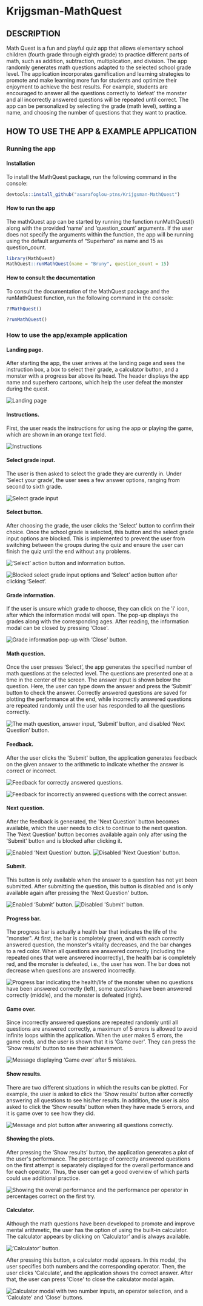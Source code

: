 # Krijgsman-MathQuest

## DESCRIPTION
Math Quest is a fun and playful quiz app that allows elementary school children (fourth grade through eighth grade) to practice different parts of math, such as addition, subtraction, multiplication, and division. The app randomly generates math questions adapted to the selected school grade level. The application incorporates gamification and learning strategies to promote and make learning more fun for students and optimize their enjoyment to achieve the best results. For example, students are encouraged to answer all the questions correctly to ‘defeat’ the monster and all incorrectly answered questions will be repeated until correct. The app can be personalized by selecting the grade (math level), setting a name, and choosing the number of questions that they want to practice. 

## HOW TO USE THE APP & EXAMPLE APPLICATION

### Running the app

#### Installation
To install the MathQuest package, run the following command in the console:
```r
devtools::install_github("asarafoglou-ptns/Krijgsman-MathQuest")
```

#### How to run the app
The mathQuest app can be started by running the function runMathQuest() along with the provided ‘name’ and ‘question_count’ arguments. If the user does not specify the arguments within the function, the app will be running using the default arguments of “Superhero” as name and 15 as question_count.
```r
library(MathQuest)
MathQuest::runMathQuest(name = "Bruny", question_count = 15)
```

#### How to consult the documentation
To consult the documentation of the MathQuest package and the runMathQuest function, run the following command in the console:
```r
??MathQuest()

?runMathQuest()
```

### How to use the app/example application
#### Landing page. 
After starting the app, the user arrives at the landing page and sees the instruction box, a box to select their grade, a calculator button, and a monster with a progress bar above its head. The header displays the app name and superhero cartoons, which help the user defeat the monster during the quest.

![Landing page](./images/landing_page.png)

#### Instructions. 
First, the user reads the instructions for using the app or playing the game, which are shown in an orange text field.

![Instructions](./images/instructions.png)

#### Select grade input. 
The user is then asked to select the grade they are currently in. Under ‘Select your grade’, the user sees a few answer options, ranging from second to sixth grade. 

![Select grade input](./images/select_input.png)

#### Select button. 
After choosing the grade, the user clicks the ‘Select’ button to confirm their choice. Once the school grade is selected, this button and the select grade input options are blocked. This is implemented to prevent the user from switching between the groups during the quiz and ensure the user can finish the quiz until the end without any problems.

![‘Select’ action button and information button.](./images/select_box.png)

![Blocked select grade input options and ‘Select’ action button after clicking ‘Select’.](./images/select_box_blocked.png)

#### Grade information. 
If the user is unsure which grade to choose, they can click on the 'i' icon, after which the information modal will open. The pop-up displays the grades along with the corresponding ages. After reading, the information modal can be closed by pressing 'Close'.

![Grade information pop-up with ‘Close’ button.](./images/grade_information.png)

#### Math question. 
Once the user presses ‘Select’, the app generates the specified number of math questions at the selected level. The questions are presented one at a time in the center of the screen. The answer input is shown below the question. Here, the user can type down the answer and press the ‘Submit’ button to check the answer. Correctly answered questions are saved for plotting the performance at the end, while incorrectly answered questions are repeated randomly until the user has responded to all the questions correctly.

![The math question, answer input, ‘Submit’ button, and disabled ‘Next Question’ button.](./images/math_question.png)

#### Feedback. 
After the user clicks the 'Submit' button, the application generates feedback on the given answer to the arithmetic to indicate whether the answer is correct or incorrect.

![Feedback for correctly answered questions.](./images/feedback_correct.png)

![Feedback for incorrectly answered questions with the correct answer.](./images/feedback_incorrect.png)

#### Next question. 
After the feedback is generated, the 'Next Question' button becomes available, which the user needs to click to continue to the next question. The 'Next Question' button becomes available again only after using the 'Submit' button and is blocked after clicking it.

![Enabled ‘Next Question’ button.](./images/next_question_enabled.png)
![Disabled 'Next Question' button.](./images/next_question_disabled.png)

#### Submit. 
This button is only available when the answer to a question has not yet been submitted. After submitting the question, this button is disabled and is only available again after pressing the 'Next Question' button.

![Enabled ‘Submit’ button.](./images/submit_enabled.png)
![Disabled 'Submit' button.](./images/submit_disabled.png)

#### Progress bar. 
The progress bar is actually a health bar that indicates the life of the “monster". At first, the bar is completely green, and with each correctly answered question, the monster's vitality decreases, and the bar changes to a red color. When all questions are answered correctly (including the repeated ones that were answered incorrectly), the health bar is completely red, and the monster is defeated, i.e., the user has won. The bar does not decrease when questions are answered incorrectly.

![Progress bar indicating the health/life of the monster when no questions have been answered correctly (left), some questions have been answered correctly (middle), and the monster is defeated (right).](./images/progress_bar.png)

#### Game over. 
Since incorrectly answered questions are repeated randomly until all questions are answered correctly, a maximum of 5 errors is allowed to avoid infinite loops within the application. When the user makes 5 errors, the game ends, and the user is shown that it is 'Game over'. They can press the ‘Show results’ button to see their achievement.

![Message displaying ‘Game over’ after 5 mistakes.](./images/game_over.png)

#### Show results. 
There are two different situations in which the results can be plotted. For example, the user is asked to click the ‘Show results’ button after correctly answering all questions to see his/her results. In addition, the user is also asked to click the ‘Show results’ button when they have made 5 errors, and it is game over to see how they did.

![Message and plot button after answering all questions correctly.](./images/show_results.png)

#### Showing the plots. 
After pressing the ‘Show results’ button, the application generates a plot of the user's performance. The percentage of correctly answered questions on the first attempt is separately displayed for the overall performance and for each operator. Thus, the user can get a good overview of which parts could use additional practice. 

![Showing the overall performance and the performance per operator in percentages correct on the first try.](./images/plot.png)

#### Calculator. 
Although the math questions have been developed to promote and improve mental arithmetic, the user has the option of using the built-in calculator. The calculator appears by clicking on ‘Calculator’ and is always available. 

![‘Calculator’ button.](./images/calculator_button.png)

After pressing this button, a calculator modal appears. In this modal, the user specifies both numbers and the corresponding operator. Then, the user clicks 'Calculate', and the application shows the correct answer. After that, the user can press 'Close' to close the calculator modal again. 

![Calculator modal with two number inputs, an operator selection, and a ‘Calculate’ and ‘Close’ buttons.](./images/calculator.png)
